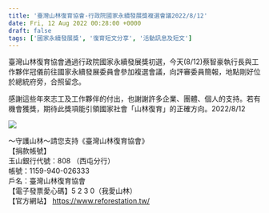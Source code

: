 ```yaml
---
title: '臺灣山林復育協會-行政院國家永續發展獎複選會議2022/8/12'
date: Fri, 12 Aug 2022 00:28:00 +0000
draft: false
tags: ['國家永續發展獎', '復育短文分享', '活動訊息及短文']
---
```


臺灣山林復育協會通過行政院國家永續發展獎初選，今天(8/12)蔡智豪執行長與工作夥伴冠儀前往國家永續發展委員會參加複選會議，向評審委員簡報，地點剛好位於總統府旁，合照留念。

感謝這些年來志工及工作夥伴的付出，也謝謝許多企業、團體、個人的支持。若有機會獲獎，期待此獎項能引領國家社會「山林復育」的正確方向。2022/8/12

![](https://www.reforestation.tw/wp-content/uploads/2022/08/220812國家永續發展獎複選.jpg)

～守護山林～請您支持《臺灣山林復育協會》  
【捐款帳號】  
玉山銀行代號：808 （西屯分行）  
帳號：1159-940-026333  
戶名：臺灣山林復育協會  
【電子發票愛心碼】5 2 3 0（我愛山林）  
【官方網站】 https://www.reforestation.tw/